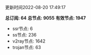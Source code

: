 更新时间2022-08-20 17:49:17

**总订阅: 64**
**总节点: 9055**
**有效节点: 1947**
- ssr节点: 6
- ss节点: 236
- v2ray节点: 1642
- trojan节点: 63
